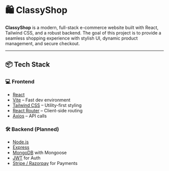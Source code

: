 # 🛍️ ClassyShop

**ClassyShop** is a modern, full-stack e-commerce website built with React, Tailwind CSS, and a robust backend. The goal of this project is to provide a seamless shopping experience with stylish UI, dynamic product management, and secure checkout.

---

## 📦 Tech Stack

### 💻 Frontend
- [React](https://reactjs.org/)
- [Vite](https://vitejs.dev/) – Fast dev environment
- [Tailwind CSS](https://tailwindcss.com/) – Utility-first styling
- [React Router](https://reactrouter.com/) – Client-side routing
- [Axios](https://axios-http.com/) – API calls

### 🛠️ Backend (Planned)
- [Node.js](https://nodejs.org/)
- [Express](https://expressjs.com/)
- [MongoDB](https://www.mongodb.com/) with Mongoose
- [JWT](https://jwt.io/) for Auth
- [Stripe / Razorpay](https://razorpay.com/) for Payments




